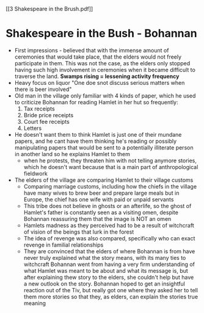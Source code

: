 [[3 Shakespeare in the Brush.pdf]]
# Shakespeare in the Bush - Bohannan
- First impressions - believed that with the immense amount of ceremonies that would take place, that the elders would not freely participate in them. 
	This was not the case, as the elders only stopped having such high involvement in ceremonies when it became difficult to traverse the land. **Swamps rising = lessening activity frequency**
- Heavy focus on liquor "One doe snot discuss serious matters when there is beer involved"
- Old man in the village only familiar with 4 kinds of paper, which he used to criticize Bohannan for reading Hamlet in her hut so frequently:
	1. Tax receipts
	2. Bride price receipts
	3. Court fee receipts
	4. Letters
- He doesn't want them to think Hamlet is just one of their mundane papers, and he cant have them thinking he's reading or possibly manipulating papers that would be sent to a potentially illiterate person in another land so he explains Hamlet to them
	- when he protests, they threaten him with not telling anymore stories, which he doesn't want because that is a main part of anthropological fieldwork
- The elders of the village are comparing Hamlet to their village customs
	- Comparing marriage customs, including how the chiefs in the village have many wives to brew beer and prepare large meals but in Europe, the chief has one wife with paid or unpaid servants
	- This tribe does not believe in ghosts or an afterlife, so the ghost of Hamlet's father is constantly seen as a visiting omen, despite Bohannan reassuring them that the image is NOT an omen
	- Hamlets madness as they perceived had to be a result of witchcraft of vision of the beings that lurk in the forest
	- The idea of revenge was also compared, specifically who can exact revenge in familial relationships
	- They are convinced that the elders of where Bohannan is from have never truly explained what the story means, with its many ties to witchcraft
Bohannan went from having a very firm understanding of what Hamlet was meant to be about and what its message is, but after explaining thew story to the elders, she couldn't help but have a new outlook on the story. Bohannan hoped to get an insightful reaction out of the Tiv, but really got one where they asked her to tell them more stories so that they, as elders, can explain the stories true meaning